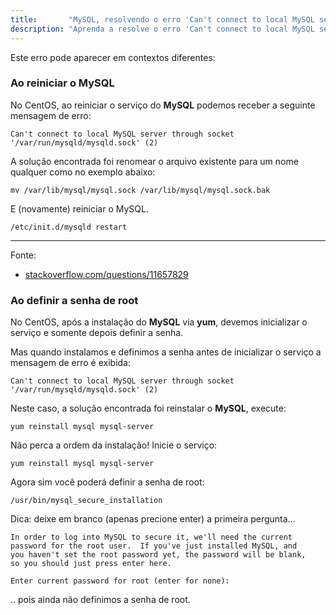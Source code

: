 ```yaml
---
title:       "MySQL, resolvendo o erro 'Can't connect to local MySQL server through socket '/var/run/mysqld/mysqld.sock' (2)"
description: "Aprenda a resolve o erro 'Can't connect to local MySQL server through socket '/var/run/mysqld/mysqld.sock' (2)"
---
```


Este erro pode aparecer em contextos diferentes:


### Ao reiniciar o MySQL

No CentOS, ao reiniciar o serviço do __MySQL__ podemos receber a seguinte mensagem de erro:

    Can't connect to local MySQL server through socket '/var/run/mysqld/mysqld.sock' (2)


A solução encontrada foi renomear o arquivo existente para um nome qualquer como no exemplo abaixo:

    mv /var/lib/mysql/mysql.sock /var/lib/mysql/mysql.sock.bak

E (novamente) reiniciar o MySQL.

    /etc/init.d/mysqld restart

- - -
Fonte:
- [stackoverflow.com/questions/11657829](http://stackoverflow.com/questions/11657829/error-2002-hy000-cant-connect-to-local-mysql-server-through-socket-var-run/20680577#20680577 "link-externo")


### Ao definir a senha de root

No CentOS, após a instalação do __MySQL__ via __yum__, devemos inicializar o serviço e somente depois definir a senha.

Mas quando instalamos e definimos a senha antes de inicializar o serviço a mensagem de erro é exibida:

    Can't connect to local MySQL server through socket '/var/run/mysqld/mysqld.sock' (2)

Neste caso, a solução encontrada foi reinstalar o __MySQL__, execute:

    yum reinstall mysql mysql-server

Não perca a ordem da instalação! Inicie o serviço:

    yum reinstall mysql mysql-server

Agora sim você poderá definir a senha de root:

    /usr/bin/mysql_secure_installation

Dica: deixe em branco (apenas precione enter) a primeira pergunta...

    In order to log into MySQL to secure it, we'll need the current
    password for the root user.  If you've just installed MySQL, and
    you haven't set the root password yet, the password will be blank,
    so you should just press enter here.

    Enter current password for root (enter for none): 

.. pois ainda não definimos a senha de root.




